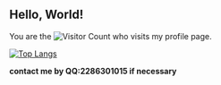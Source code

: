 ## Hello, World!  

You are the ![Visitor Count](https://profile-counter.glitch.me/lyy1119/count.svg) who visits my profile page.  
  
[![Top Langs](https://github-readme-stats.vercel.app/api/top-langs/?username=lyy1119)](https://github.com/lyy1119/github-readme-stats)  
  
**contact me by QQ:2286301015 if necessary**


<!--
**lyy1119/lyy1119** is a ✨ _special_ ✨ repository because its `README.md` (this file) appears on your GitHub profile.

Here are some ideas to get you started:

- 🔭 I’m currently working on ...
- 🌱 I’m currently learning ...
- 👯 I’m looking to collaborate on ...
- 🤔 I’m looking for help with ...
- 💬 Ask me about ...
- 📫 How to reach me: ...
- 😄 Pronouns: ...
- ⚡ Fun fact: ...
-->
